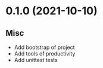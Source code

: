 0.1.0 (2021-10-10)
==================

Misc
----

- Add bootstrap of project
- Add tools of productivity
- Add unittest tests
